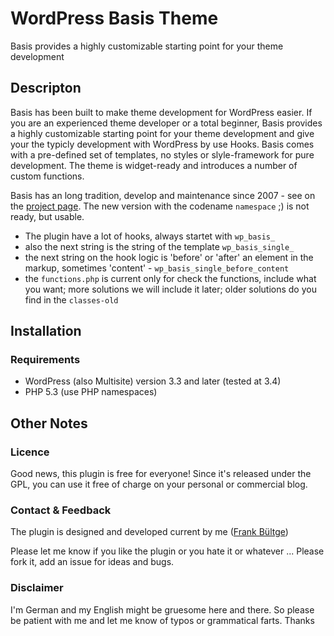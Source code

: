 # WordPress Basis Theme
Basis provides a highly customizable starting point for your theme development

## Descripton
Basis has been built to make theme development for WordPress easier. If you are an experienced theme developer or a total beginner, Basis provides a highly customizable starting point for your theme development and give your the typicly development with WordPress by use Hooks. Basis comes with a pre-defined set of templates, no styles or slyle-framework for pure development.  The theme is widget-ready and introduces a number of custom functions.

Basis has an long tradition, develop and maintenance since 2007 - see on the [project page](http://wpbasis.de). 
The new version with the codename `namespace` ;) is not ready, but usable.

* The plugin have a lot of hooks, always startet with `wp_basis_`
* also the next string is the string of the template `wp_basis_single_`
* the next string on the hook logic is 'before' or 'after' an element in the markup, sometimes 'content' - `wp_basis_single_before_content`
* the `functions.php` is current only for check the functions, include what you want; more solutions we will include it later; older solutions do you find in the `classes-old`

## Installation
### Requirements
* WordPress (also Multisite) version 3.3 and later (tested at 3.4)
* PHP 5.3 (use PHP namespaces)

## Other Notes
### Licence
Good news, this plugin is free for everyone! Since it's released under the GPL, you can use it free of charge on your personal or commercial blog.

### Contact & Feedback
The plugin is designed and developed current by me ([Frank Bültge](http://bueltge.de))

Please let me know if you like the plugin or you hate it or whatever ... Please fork it, add an issue for ideas and bugs.

### Disclaimer
I'm German and my English might be gruesome here and there. So please be patient with me and let me know of typos or grammatical farts. Thanks